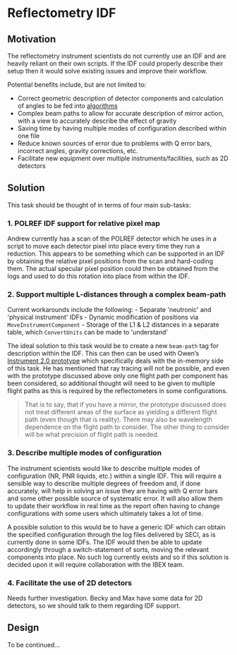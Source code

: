 # Reflectometry IDF

## Motivation

The reflectometry instrument scientists do not currently use an IDF and are heavily reliant on their own scripts.
If the IDF could properly describe their setup then it would solve existing issues and improve their workflow.

Potential benefits include, but are not limited to:
  - Correct geometric description of detector components and calculation of angles to be fed into [algorithms](https://github.com/mantidproject/mantid/issues/26971)
  - Complex beam paths to allow for accurate description of mirror action, with a view to accurately describe the effect of gravity
  - Saving time by having multiple modes of configuration described within one file
  - Reduce known sources of error due to problems with Q error bars, incorrect angles, gravity corrections, etc.
  - Facilitate new equipment over multiple instruments/facilities, such as 2D detectors

## Solution

This task should be thought of in terms of four main sub-tasks:

  ### 1. POLREF IDF support for relative pixel map
  
  Andrew currently has a scan of the POLREF detector which he uses in a script to move each detector pixel into place every time 
  they run a reduction. This appears to be something which can be supported in an IDF by obtaining the relative pixel positions 
  from the scan and hard-coding them. The actual specular pixel position could then be obtained from the logs and used to do this 
  rotation into place from within the IDF.
  
  ### 2. Support multiple L-distances through a complex beam-path
  
  Current workarounds include the following:
    - Separate 'neutronic' and 'physical instrument' IDFs
	- Dynamic modification of positions via `MoveInstrumentComponent`
	- Storage of the L1 & L2 distances in a separate table, which `ConvertUnits` can be made to 'understand'
	
  The ideal solution to this task would be to create a new `beam-path` tag for description within the IDF. This can then can be used 
  with Owen’s [Instrument 2.0 prototype](https://github.com/DMSC-Instrument-Data/instrument-prototype) which specifically deals with 
  the in-memory side of this task. He has mentioned that ray tracing will not be possible, and even with the prototype discussed above 
  only one flight path per component has been considered, so additional thought will need to be given to multiple flight paths as this 
  is required by the reflectometers in some configurations.
  
  >That is to say, that if you have a mirror, the prototype discussed does not treat different areas of the surface as yielding a 
  >different flight path (even though that is reality). There may also be wavelength dependence on the flight path to consider. 
  >The other thing to consider will be what precision of flight path is needed.
  
  ### 3. Describe multiple modes of configuration
  
  The instrument scientists would like to describe multiple modes of configuration (NR, PNR liquids, etc.) within a single IDF. 
  This will require a sensible way to describe multiple degrees of freedom and, if done accurately, will help in solving an issue they 
  are having with Q error bars and some other possible source of systematic error. It will also allow them to update their workflow in 
  real time as the report often having to change configurations with some users which ultimately takes a lot of time.
  
  A possible solution to this would be to have a generic IDF which can obtain the specified configuration through the log files delivered 
  by SECI, as is currently done in some IDFs. The IDF would then be able to update accordingly through a switch-statement of sorts, 
  moving the relevant components into place. No such log currently exists and so if this solution is decided upon it will require
  collaboration with the IBEX team.
  
  ### 4. Facilitate the use of 2D detectors
  
  Needs further investigation.
  Becky and Max have some data for 2D detectors, so we should talk to them regarding IDF support.

## Design

To be continued...
